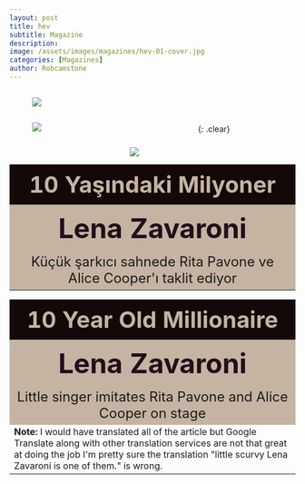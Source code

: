 ```yaml
---
layout: post
title: hev
subtitle: Magazine
description: 
image: /assets/images/magazines/hev-01-cover.jpg
categories: [Magazines]
author: Robcamstone
---
```


<figure class="fig1">
<a href="/assets/images/magazines/hev-01-cover.jpg"><img src="/assets/images/magazines/hev-01-cover.jpg" class="full-width zoom-in"></a>
<figcaption></figcaption>
</figure>

<figure class="fig2">
<a href="/assets/images/magazines/hev-02.jpg"><img src="/assets/images/magazines/hev-02.jpg" class="full-width zoom-in"></a>
<figcaption></figcaption>
</figure>

<figure class="fig3">
<a href="/assets/images/magazines/hev-03.jpg"><img src="/assets/images/magazines/hev-03.jpg" class="full-width zoom-in"></a>
<figcaption></figcaption>
</figure>

<br />{: .clear}

<table>
<tr><th style="text-align:center;background-color:#130908;color:#C5B4A2; font-size:2.5em;">10 Yaşındaki Milyoner</th></tr>
<tr><th style="text-align:center;background-color:#C5B4A2;color:#20101B; font-size:3em;">Lena Zavaroni</th></tr>
<tr><td style="text-align:center;background-color:#C5B4A2; font-size:1.5em;">Küçük şarkıcı sahnede Rita Pavone ve Alice Cooper'ı taklit ediyor</td></tr>
</table>

<table>
<tr><th style="text-align:center;background-color:#130908;color:#C5B4A2; font-size:2.5em;">10 Year Old Millionaire</th></tr>
<tr><th style="text-align:center;background-color:#C5B4A2;color:#20101B; font-size:3em;">Lena Zavaroni</th></tr>
<tr><td style="text-align:center;background-color:#C5B4A2; font-size:1.5em;">Little singer imitates Rita Pavone and Alice Cooper on stage</td></tr>
<tr><td style="font-size:1em;"><strong>Note:</strong> I would have translated all of the article but Google Translate along with other translation services are not that great at doing the job I'm pretty sure the translation "little scurvy Lena Zavaroni is one of them." is wrong.</td></tr>
</table>

<style>
.fig1 {float:left; width:100%;}
figcaption {float:left; width:100%;}

.fig2 {float:left; width:50%;}
figcaption {float:left; width:100%;}

.fig3 {float:right; width:50%;}
figcaption {float:left; width:100%;}

@media only screen and (max-width: 700px) {
.fig1, .fig2, .fig3 {float:left; width:100%;}
figcaption {float:left; width:90%; margin-bottom: 10px;}
}
</style>

<!--
Zenginlik guzel sey. Hele nereden, zaman gele-cegi belliolmazsa. iskogyali minik Lena Zavaroni de bunlardan biri. Tam on yasinda ve su anda milyonlarin  sahibi.

Muzik otoritelerinin "Pop dUn-yasina bomba gibi dusen bir yil-diz" olarak tanimladiklari Lena' nin "Ma He's Making Eyes" adli sarkisi hala diller-de dolasiyor. Minik yildizin menecerligini de babasi Vic-tor Zavaroni yaptyor.

Lena Zavaroni pop diinyasina

Avrupa turnesine
hazirlaniyor

Babas: Victor, annesi Hil -
da ve kendisinden iki yas kU -
gk kiz kardegi Carla ile bir
butun olduklarini basina agik -
layan Lena Zavaroni, bUyUkbir
turneye hazirlaniyor. Turne
programinda Almanya, Hollan-
da, Danimarka, Italya ve Fran
sa gibi Avrupa'nin buyuk ulke-
leri var.

ytlderem hezryla diistii.

 

Sik sik ingiliz BBC ve Al -
man ZDF televizyon yayinla -
rinda gzUken Lena, hayranla-
rindan hergUn yUzlerce mektup
aldigint, bunlar: cevaplandira~
bilmek igin &zel bir sekreter
tuttugunu belirtiyor. Bu arada
derslerini de ihmal etmiyor mi-
nik yildiz. Galigmalar: yuzUn-
den bir parga aksayan dersle -
rini tamamlayabilmek igin tut-
tugu Szel dgretmeni ile galig-
malarini sUrdUrUyor.

Film tekliflerine
"Hayir''

Minik Lena Zavaroni, ge -
len film tekliflerine de igleri -
nin coklugu nedeniyle simdilik
"Hayir" cevabini veriyor, Sah-
nede Rita Pavone'nin hareket -
lerinden esinlendigini, mikro -
fon tutus tarzinda ise Alice Co-
oper't taklit ettigini agikca i -
tiraf ediyor.

© OGUN SEZER-Miinih

 

 

Onyasinda olan ve gu anda milyonlarin sahibi bu -
lunan Zavaroni'nin menecerligini babast yaptyox ..
g nee

   

 
### English





Rita Pavone and Alice Cooper "on the small sagging stage! imitating

Wealth is beautiful thing. Especially
If it is not clear from where and when the time will come.

 Is-cute little Lena Zavaroni too
one of these.

Exactly ten years old
and now owns millions.

They described the music authorities as "a wash that dropped like a bomb in the pop world"

Lena's "Ma He's Making Eyes
The song At Me "is still in the language.

You are the little star.
His father, Victor Zavaroni, is the manager.

 

Lena Zavaroni to the world of pop

European tour
getting ready

Father: Victor, mother Hil -
da and two years from him kU -
Gk sisters have a relationship with Carla
all they are open to you -
layan Lena Zavaroni, sleeping
getting ready for tour. Tour
program in Germany, Hollan-
da, Denmark, Italy and Fran
such as the great country of Europe-
there are.

He squinted with my dread.

 

Dick and the british BBC and Al -
man ZDF broadcast television -
Watching Lena, admiring-
Hundreds of letters every day
aldigint, these are: answered ~
a special secretary to know
He states that he is holding. By the way
Doesn't he neglect his lessons too-
nik star. Galigmas: yuzUn-
with a limping lesson from a parga -
To complete your work, keep
Tugu Szel with his instructor galig-
continues his malaries.

Movie offers
"No''

Tiny Lena Zavaroni, ge -
Also included in the movie offers -
for now because of the majority of
He replies "no", Sah-
Why Rita Pavone's act -
inspired by his micro -
In the background style, Alice Co-
Obviously that oper't imitated -
admits

© OGUN SEZER-Miinih

He is in his tenacity and currently owns millions -
The manager of the lunan Zavaroni is made babast.
g nee

-->
